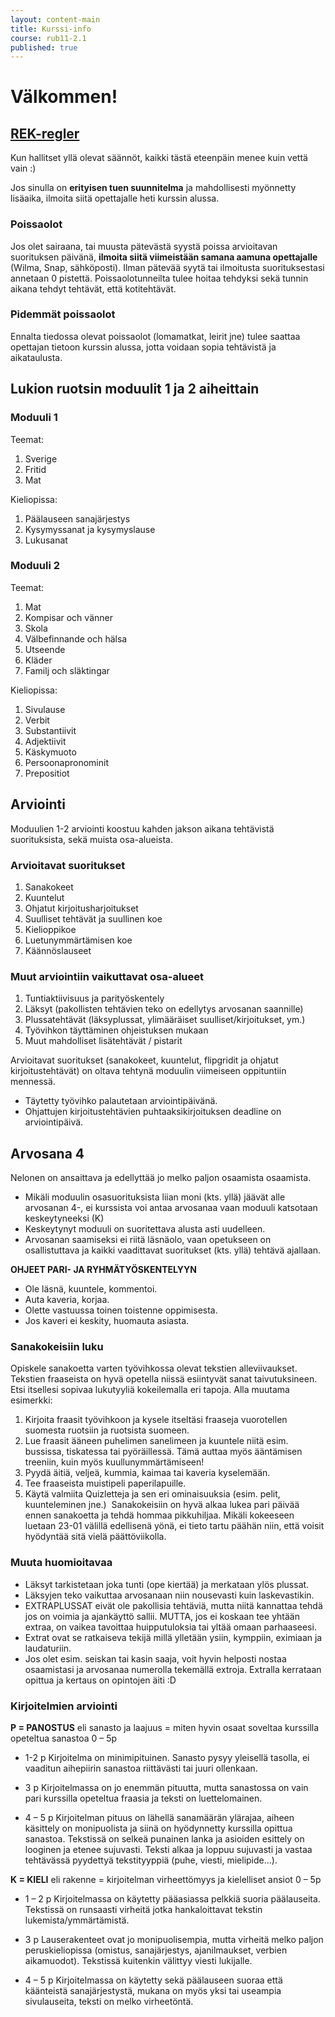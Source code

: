 ```yaml
---
layout: content-main
title: Kurssi-info
course: rub11-2.1
published: true
---
```

# Välkommen!

## [REK-regler](/media/rub1/REK_regler.pdf)

Kun hallitset yllä olevat säännöt, kaikki tästä eteenpäin menee kuin vettä vain :) 

Jos sinulla on **erityisen tuen suunnitelma** ja mahdollisesti myönnetty lisäaika, ilmoita siitä opettajalle heti kurssin alussa.

### Poissaolot
Jos olet sairaana, tai muusta pätevästä syystä poissa arvioitavan suorituksen päivänä, **ilmoita siitä viimeistään samana aamuna opettajalle** (Wilma, Snap, sähköposti). Ilman pätevää syytä tai ilmoitusta suorituksestasi annetaan 0 pistettä. Poissaolotunneilta tulee hoitaa tehdyksi sekä tunnin aikana tehdyt tehtävät, että kotitehtävät.
​
### Pidemmät poissaolot
Ennalta tiedossa olevat poissaolot (lomamatkat, leirit jne) tulee saattaa opettajan tietoon kurssin alussa, jotta voidaan sopia tehtävistä ja aikataulusta.

## Lukion ruotsin moduulit 1 ja 2 aiheittain

### Moduuli 1
Teemat:
1. Sverige
2. Fritid
3. Mat

Kieliopissa:
1. Päälauseen sanajärjestys
2. Kysymyssanat ja kysymyslause
3. Lukusanat

### Moduuli 2
Teemat:
1. Mat
1. Kompisar och vänner
1. Skola
1. Välbefinnande och hälsa
1. Utseende
1. Kläder
1. Familj och släktingar

Kieliopissa:
1. Sivulause
1. Verbit
1. Substantiivit
1. Adjektiivit
1. Käskymuoto
1. Persoonapronominit
1. Prepositiot

## Arviointi
Moduulien 1-2 arviointi koostuu kahden jakson aikana tehtävistä suorituksista, sekä muista osa-alueista.

### Arvioitavat suoritukset

1. Sanakokeet
1. Kuuntelut
1. Ohjatut kirjoitusharjoitukset
1. Suulliset tehtävät ja suullinen koe
1. Kielioppikoe
1. Luetunymmärtämisen koe
1. Käännöslauseet

### Muut arviointiin vaikuttavat osa-alueet

1. Tuntiaktiivisuus ja parityöskentely
1. Läksyt (pakollisten tehtävien teko on edellytys arvosanan saannille)
1. Plussatehtävät (läksyplussat, ylimääräiset suulliset/kirjoitukset, ym.)
1. Työvihkon täyttäminen ohjeistuksen mukaan
1. Muut mahdolliset lisätehtävät / pistarit

Arvioitavat suoritukset (sanakokeet, kuuntelut, flipgridit ja ohjatut kirjoitustehtävät) on oltava tehtynä moduulin viimeiseen oppituntiin mennessä. 

* Täytetty työvihko palautetaan arviointipäivänä. 
* Ohjattujen kirjoitustehtävien puhtaaksikirjoituksen deadline on arviointipäivä.

## Arvosana 4
Nelonen on ansaittava ja edellyttää jo melko paljon osaamista osaamista. 
* Mikäli moduulin osasuorituksista liian moni (kts. yllä) jäävät alle arvosanan 4-, ei kurssista voi antaa arvosanaa vaan moduuli katsotaan keskeytyneeksi (K)
* Keskeytynyt moduuli on suoritettava alusta asti uudelleen. 
* Arvosanan saamiseksi ei riitä läsnäolo, vaan opetukseen on osallistuttava ja kaikki vaadittavat suoritukset (kts. yllä) tehtävä ajallaan.

**OHJEET PARI- JA RYHMÄTYÖSKENTELYYN**

- Ole läsnä, kuuntele, kommentoi.
- Auta kaveria, korjaa.
- Olette vastuussa toinen toistenne oppimisesta.
- Jos kaveri ei keskity, huomauta asiasta.

### Sanakokeisiin luku

Opiskele sanakoetta varten työvihkossa olevat tekstien alleviivaukset. Tekstien
fraaseista on hyvä opetella niissä esiintyvät sanat taivutuksineen.
​
Etsi itsellesi sopivaa lukutyyliä kokeilemalla eri tapoja. Alla muutama esimerkki:
​
1. Kirjoita fraasit työvihkoon ja kysele itseltäsi fraaseja vuorotellen suomesta
ruotsiin ja ruotsista suomeen.
2. Lue fraasit ääneen puhelimen sanelimeen ja kuuntele niitä esim. bussissa,
tiskatessa tai pyöräillessä. Tämä auttaa myös ääntämisen treeniin, kuin myös kuullunymmärtämiseen!
3. Pyydä äitiä, veljeä, kummia, kaimaa tai kaveria kyselemään.
4. Tee fraaseista muistipeli paperilapuille.
5. Käytä valmiita Quizletteja ja sen eri ominaisuuksia (esim. pelit, kuunteleminen jne.)
​
Sanakokeisiin on hyvä alkaa lukea pari päivää ennen sanakoetta ja tehdä hommaa
pikkuhiljaa. Mikäli kokeeseen luetaan 23-01 välillä edellisenä yönä, ei tieto
tartu päähän niin, että voisit hyödyntää sitä vielä päättöviikolla.

### Muuta huomioitavaa
* Läksyt tarkistetaan joka tunti (ope kiertää) ja merkataan ylös plussat. 
* Läksyjen teko vaikuttaa arvosanaan niin nousevasti kuin laskevastikin.
* EXTRAPLUSSAT eivät ole pakollisia tehtäviä, mutta niitä kannattaa tehdä jos on voimia ja ajankäyttö sallii. MUTTA, jos ei koskaan tee yhtään extraa, on vaikea tavoittaa huipputuloksia tai yltää omaan parhaaseesi. 
* Extrat ovat se ratkaiseva tekijä millä ylletään ysiin, kymppiin, eximiaan ja laudaturiin.
* Jos olet esim. seiskan tai kasin saaja, voit hyvin helposti nostaa osaamistasi ja arvosanaa numerolla tekemällä extroja. Extralla kerrataan opittua ja kertaus on opintojen äiti :D

### Kirjoitelmien arviointi

**P = PANOSTUS** eli sanasto ja laajuus = miten hyvin osaat soveltaa kurssilla opeteltua sanastoa 0 – 5p

- 1-2 p Kirjoitelma on minimipituinen. Sanasto pysyy yleisellä tasolla, ei vaaditun aihepiirin sanastoa riittävästi tai juuri ollenkaan.

- 3 p Kirjoitelmassa on jo enemmän pituutta, mutta sanastossa on vain pari kurssilla opeteltua fraasia ja teksti on luettelomainen. 

- 4 – 5 p Kirjoitelman pituus on lähellä sanamäärän ylärajaa, aiheen käsittely on monipuolista ja siinä on hyödynnetty kurssilla opittua sanastoa. Tekstissä on selkeä punainen lanka ja asioiden esittely on looginen ja etenee sujuvasti. Teksti alkaa ja loppuu sujuvasti ja vastaa tehtävässä pyydettyä tekstityyppiä (puhe, viesti, mielipide...).

**K = KIELI** eli rakenne = kirjoitelman virheettömyys ja kielelliset ansiot 0 – 5p

- 1 – 2 p Kirjoitelmassa on käytetty pääasiassa pelkkiä suoria päälauseita. Tekstissä on runsaasti virheitä jotka hankaloittavat tekstin lukemista/ymmärtämistä.

- 3 p Lauserakenteet ovat jo monipuolisempia, mutta virheitä melko paljon peruskieliopissa (omistus, sanajärjestys, ajanilmaukset, verbien aikamuodot). Tekstissä kuitenkin välittyy viesti lukijalle.

- 4 – 5 p Kirjoitelmassa on käytetty sekä päälauseen suoraa että käänteistä sanajärjestystä, mukana on myös yksi tai useampia sivulauseita, teksti on melko virheetöntä.
